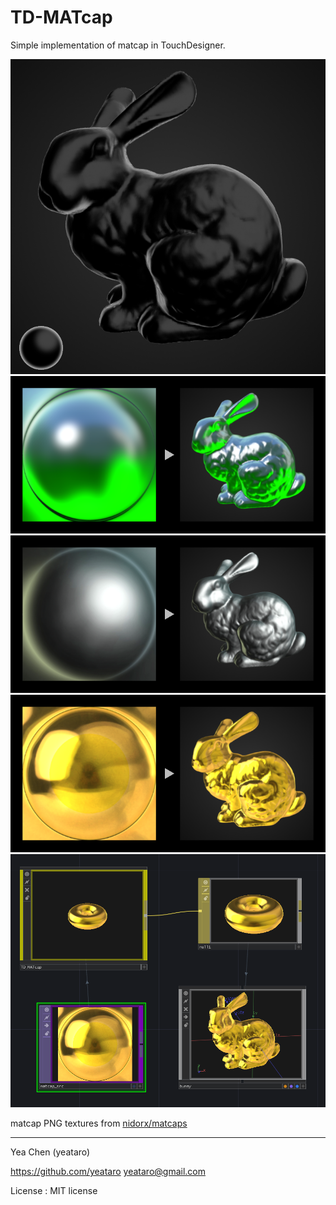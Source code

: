 # TD-MATcap

Simple implementation of matcap in TouchDesigner.

![](img/opview1.png)
![](img/t1.png)
![](img/t2.png)
![](img/t3.png)
![](img/scp.png)

matcap PNG textures from [nidorx/matcaps](https://github.com/nidorx/matcaps)

---
Yea Chen (yeataro)

https://github.com/yeataro
yeataro@gmail.com

License : MIT license